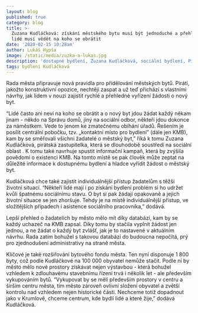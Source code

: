 ```yaml
---
layout: blog
published: true
category: blog
title: >-
  Zuzana Kudláčková: získání městského bytu musí být jednoduché a přehledné,
  lidé musí vědět na koho se obrátit
date: '2020-02-15 10:28am'
author: Lukáš Hypša
image: /static/media/zuzka-a-lukas.jpg
description: 'dostupné bydlení, Zuzana Kudláčková, sociální bydlení, Piráti'
tags: bydlení Kudláčková
---
```

Rada města připravuje nová pravidla pro přidělování městských bytů. Piráti, jakožto konstruktivní opozice, nechtějí zaspat a už teď přichází s vlastními návrhy, jak lidem v nouzi zajistit rychlé a přehledné vyřízení žádosti o nový byt.



“Lidé často ani neví na koho se obrátit a o nový byt jdou žádat každý někam jinam - někdo na Správu domů, jiný na sociální odbor, někteří jdou dokonce za náměstkem. Vede to jenom ke zmatečnému obíhání úřadů. Řešením je posílit centrální pobočku, tzv. „kontaktní místo pro bydlení” (dále jen KMB), kam by se směřovali všichni žadatelé o městský byt,” říká k tomu Zuzana Kudláčková, pirátská zastupitelka, která se dlouhodobě soustředí na sociální oblast . K tomu také navrhuje spustit informační kampaň, která by zvýšila povědomí o existenci KMB. Na tomto místě se pak člověk může zeptat na důležité informace k dostupnému bydlení a hladce vyřídit žádost o městský byt. 



Kudláčková chce také zajistit individuálnější přístup žadatelům s těžší životní situací. “Někteří lidé mají i po získání bydlení problém si ho udržet kvůli špatnému sociálnímu stavu. O byt si pak žádají opakovaně a jejich životní situace se jen zhoršuje. Tehdy je na místě individuálnější přístup, ve složitějších případech i asistence sociálního pracovníka,” dodává.



Lepší přehled o žadatelích by město mělo mít díky databázi, kam by se každý uchazeč na KMB zapsal. Díky tomu by stačila vyplnit žádost jen jednou, a ne žádat o každý byt zvlášť, jak je to nastavené v aktuálním návrhu. Rada zatím bohužel s takovou databází do budoucna nepočítá, prý pro zjednodušení administrativy na straně města.



Klíčové je také rozšiřování bytového fondu města. Ten nyní disponuje 1 800 byty, což podle Kudláčkové na 100 000 obyvatel nemůže stačit. Podle ní by město mělo nové prostory získávat nejen výstavbou - která bohužel vzhledem k zdlouhavému stavebnímu řízení trvá i několik let - ale především vykupováním bytů. “Vykupovat by se měli především prostory v centru a  širším centru města, tím město zároveň ovlivní složení obyvatel a zvětší kontrolu nad vzhledem nejen historické části. Nechceme totiž dopadnout jako v Krumlově, chceme centrum, kde bydlí lidé a které žije,” dodává Kudláčková.
